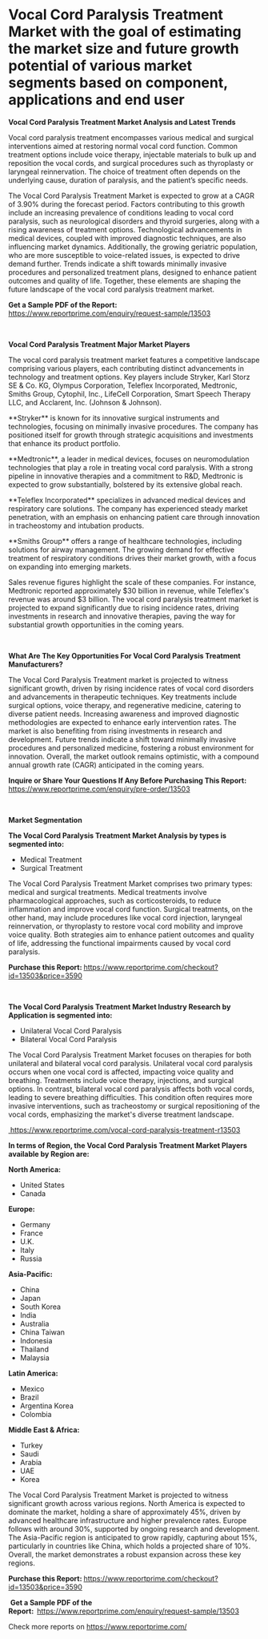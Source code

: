 <p><h1>Vocal Cord Paralysis Treatment Market with the goal of estimating the market size and future growth potential of various market segments based on component, applications and end user</h1></p><p><strong>Vocal Cord Paralysis Treatment Market Analysis and Latest Trends</strong></p>
<p><p>Vocal cord paralysis treatment encompasses various medical and surgical interventions aimed at restoring normal vocal cord function. Common treatment options include voice therapy, injectable materials to bulk up and reposition the vocal cords, and surgical procedures such as thyroplasty or laryngeal reinnervation. The choice of treatment often depends on the underlying cause, duration of paralysis, and the patient’s specific needs.</p><p>The Vocal Cord Paralysis Treatment Market is expected to grow at a CAGR of 3.90% during the forecast period. Factors contributing to this growth include an increasing prevalence of conditions leading to vocal cord paralysis, such as neurological disorders and thyroid surgeries, along with a rising awareness of treatment options. Technological advancements in medical devices, coupled with improved diagnostic techniques, are also influencing market dynamics. Additionally, the growing geriatric population, who are more susceptible to voice-related issues, is expected to drive demand further. Trends indicate a shift towards minimally invasive procedures and personalized treatment plans, designed to enhance patient outcomes and quality of life. Together, these elements are shaping the future landscape of the vocal cord paralysis treatment market.</p></p>
<p><strong>Get a Sample PDF of the Report:&nbsp;</strong> <a href="https://www.reportprime.com/enquiry/request-sample/13503?utm_campaign=3568&utm_medium=2&utm_source=Github&utm_content=ia&utm_term=20032025&utm_id=vocal-cord-paralysis-treatment">https://www.reportprime.com/enquiry/request-sample/13503</a></p>
<p>&nbsp;</p>
<p><strong>Vocal Cord Paralysis Treatment Major Market Players</strong></p>
<p><p>The vocal cord paralysis treatment market features a competitive landscape comprising various players, each contributing distinct advancements in technology and treatment options. Key players include Stryker, Karl Storz SE & Co. KG, Olympus Corporation, Teleflex Incorporated, Medtronic, Smiths Group, Cytophil, Inc., LifeCell Corporation, Smart Speech Therapy LLC, and Acclarent, Inc. (Johnson & Johnson).</p><p>**Stryker** is known for its innovative surgical instruments and technologies, focusing on minimally invasive procedures. The company has positioned itself for growth through strategic acquisitions and investments that enhance its product portfolio.</p><p>**Medtronic**, a leader in medical devices, focuses on neuromodulation technologies that play a role in treating vocal cord paralysis. With a strong pipeline in innovative therapies and a commitment to R&D, Medtronic is expected to grow substantially, bolstered by its extensive global reach.</p><p>**Teleflex Incorporated** specializes in advanced medical devices and respiratory care solutions. The company has experienced steady market penetration, with an emphasis on enhancing patient care through innovation in tracheostomy and intubation products.</p><p>**Smiths Group** offers a range of healthcare technologies, including solutions for airway management. The growing demand for effective treatment of respiratory conditions drives their market growth, with a focus on expanding into emerging markets.</p><p>Sales revenue figures highlight the scale of these companies. For instance, Medtronic reported approximately $30 billion in revenue, while Teleflex's revenue was around $3 billion. The vocal cord paralysis treatment market is projected to expand significantly due to rising incidence rates, driving investments in research and innovative therapies, paving the way for substantial growth opportunities in the coming years.</p></p>
<p>&nbsp;</p>
<p><strong>What Are The Key Opportunities For Vocal Cord Paralysis Treatment Manufacturers?</strong></p>
<p><p>The Vocal Cord Paralysis Treatment market is projected to witness significant growth, driven by rising incidence rates of vocal cord disorders and advancements in therapeutic techniques. Key treatments include surgical options, voice therapy, and regenerative medicine, catering to diverse patient needs. Increasing awareness and improved diagnostic methodologies are expected to enhance early intervention rates. The market is also benefiting from rising investments in research and development. Future trends indicate a shift toward minimally invasive procedures and personalized medicine, fostering a robust environment for innovation. Overall, the market outlook remains optimistic, with a compound annual growth rate (CAGR) anticipated in the coming years.</p></p>
<p><strong>Inquire or Share Your Questions If Any Before Purchasing This Report:</strong> <a href="https://www.reportprime.com/enquiry/pre-order/13503?utm_campaign=3568&utm_medium=2&utm_source=Github&utm_content=ia&utm_term=20032025&utm_id=vocal-cord-paralysis-treatment">https://www.reportprime.com/enquiry/pre-order/13503</a></p>
<p>&nbsp;</p>
<p><strong>Market Segmentation</strong></p>
<p><strong>The Vocal Cord Paralysis Treatment Market Analysis by types is segmented into:</strong></p>
<p><ul><li>Medical Treatment</li><li>Surgical Treatment</li></ul></p>
<p><p>The Vocal Cord Paralysis Treatment Market comprises two primary types: medical and surgical treatments. Medical treatments involve pharmacological approaches, such as corticosteroids, to reduce inflammation and improve vocal cord function. Surgical treatments, on the other hand, may include procedures like vocal cord injection, laryngeal reinnervation, or thyroplasty to restore vocal cord mobility and improve voice quality. Both strategies aim to enhance patient outcomes and quality of life, addressing the functional impairments caused by vocal cord paralysis.</p></p>
<p><strong>Purchase this Report:&nbsp;</strong><a href="https://www.reportprime.com/checkout?id=13503&price=3590&utm_campaign=3568&utm_medium=2&utm_source=Github&utm_content=ia&utm_term=20032025&utm_id=vocal-cord-paralysis-treatment">https://www.reportprime.com/checkout?id=13503&price=3590</a></p>
<p>&nbsp;</p>
<p><strong>The Vocal Cord Paralysis Treatment Market Industry Research by Application is segmented into:</strong></p>
<p><ul><li>Unilateral Vocal Cord Paralysis</li><li>Bilateral Vocal Cord Paralysis</li></ul></p>
<p><p>The Vocal Cord Paralysis Treatment Market focuses on therapies for both unilateral and bilateral vocal cord paralysis. Unilateral vocal cord paralysis occurs when one vocal cord is affected, impacting voice quality and breathing. Treatments include voice therapy, injections, and surgical options. In contrast, bilateral vocal cord paralysis affects both vocal cords, leading to severe breathing difficulties. This condition often requires more invasive interventions, such as tracheostomy or surgical repositioning of the vocal cords, emphasizing the market's diverse treatment landscape.</p></p>
<p><a href="https://www.reportprime.com/vocal-cord-paralysis-treatment-r13503?utm_campaign=3568&utm_medium=2&utm_source=Github&utm_content=ia&utm_term=20032025&utm_id=vocal-cord-paralysis-treatment">&nbsp;https://www.reportprime.com/vocal-cord-paralysis-treatment-r13503</a></p>
<p><strong>In terms of Region, the Vocal Cord Paralysis Treatment Market Players available by Region are:</strong></p>
<p>
    <p> <strong> North America: </strong>
        <ul>
            <li>United States</li>
            <li>Canada</li>
        </ul>
        </p> 
    <p> <strong> Europe: </strong>
        <ul>
            <li>Germany</li>
            <li>France</li>
            <li>U.K.</li>
            <li>Italy</li>
            <li>Russia</li>
        </ul>
        </p> 
    <p> <strong> Asia-Pacific: </strong>
        <ul>
            <li>China</li>
            <li>Japan</li>
            <li>South Korea</li>
            <li>India</li>
            <li>Australia</li>
            <li>China Taiwan</li>
            <li>Indonesia</li>
            <li>Thailand</li>
            <li>Malaysia</li>
        </ul>
        </p> 
    <p> <strong> Latin America: </strong>
        <ul>
            <li>Mexico</li>
            <li>Brazil</li>
            <li>Argentina Korea</li>
            <li>Colombia</li>
        </ul>
        </p> 
    <p> <strong> Middle East & Africa: </strong>
        <ul>
            <li>Turkey</li>
            <li>Saudi</li>
            <li>Arabia</li>
            <li>UAE</li>
            <li>Korea</li>
        </ul>
    </p>
    </p>
<p><p>The Vocal Cord Paralysis Treatment Market is projected to witness significant growth across various regions. North America is expected to dominate the market, holding a share of approximately 45%, driven by advanced healthcare infrastructure and higher prevalence rates. Europe follows with around 30%, supported by ongoing research and development. The Asia-Pacific region is anticipated to grow rapidly, capturing about 15%, particularly in countries like China, which holds a projected share of 10%. Overall, the market demonstrates a robust expansion across these key regions.</p></p>
<p><strong>Purchase this Report: </strong><a href="https://www.reportprime.com/checkout?id=13503&price=3590&utm_campaign=3568&utm_medium=2&utm_source=Github&utm_content=ia&utm_term=20032025&utm_id=vocal-cord-paralysis-treatment">https://www.reportprime.com/checkout?id=13503&price=3590</a></p>
<p>&nbsp;<strong>Get a Sample PDF of the Report:&nbsp;&nbsp;</strong><a href="https://www.reportprime.com/enquiry/request-sample/13503?utm_campaign=3568&utm_medium=2&utm_source=Github&utm_content=ia&utm_term=20032025&utm_id=vocal-cord-paralysis-treatment">https://www.reportprime.com/enquiry/request-sample/13503</a></p>
<p><strong></strong></p>
<p>Check more reports on <a href="https://www.reportprime.com/?utm_campaign=3568&utm_medium=2&utm_source=Github&utm_content=ia&utm_term=20032025&utm_id=vocal-cord-paralysis-treatment">https://www.reportprime.com/</a></p>